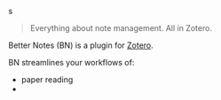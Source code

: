 s

> Everything about note management. All in Zotero.

Better Notes (BN) is a plugin for [Zotero](https://zotero.org).

BN streamlines your workflows of:

- paper reading
-